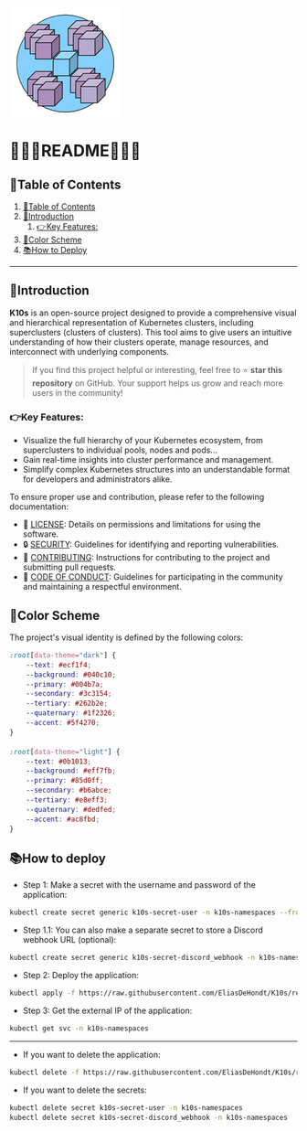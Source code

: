 ![logo](/Assets/logo.png)
# 🤍🩵💜README💜🩵🤍

## 📘Table of Contents

1. [📘Table of Contents](#📘table-of-contents)
2. [🖖Introduction](#🖖introduction)
    1. [👉Key Features:](#👉key-features)
3. [🎨Color Scheme](#🎨color-scheme)
4. [📚How to Deploy](#📚how-to-deploy)

---

## 🖖Introduction

**K10s** is an open-source project designed to provide a comprehensive visual and hierarchical representation of Kubernetes clusters, including superclusters (clusters of clusters). This tool aims to give users an intuitive understanding of how their clusters operate, manage resources, and interconnect with underlying components.

> If you find this project helpful or interesting, feel free to ⭐️ **star this repository** on GitHub. Your support helps us grow and reach more users in the community!

### 👉Key Features:  
- Visualize the full hierarchy of your Kubernetes ecosystem, from superclusters to individual pools, nodes and pods...
- Gain real-time insights into cluster performance and management.
- Simplify complex Kubernetes structures into an understandable format for developers and administrators alike.

To ensure proper use and contribution, please refer to the following documentation:
- 📜 [LICENSE](/LICENSE.md): Details on permissions and limitations for using the software.
- 🔒 [SECURITY](/SECURITY.md): Guidelines for identifying and reporting vulnerabilities.
- 🤝 [CONTRIBUTING](/CONTRIBUTING.md): Instructions for contributing to the project and submitting pull requests.
- 📝 [CODE OF CONDUCT](/CODE-OF-CONDUCT.md): Guidelines for participating in the community and maintaining a respectful environment.

## 🎨Color Scheme

The project's visual identity is defined by the following colors:

```css
:root[data-theme="dark"] {
    --text: #ecf1f4;
    --background: #040c10;
    --primary: #004b7a;
    --secondary: #3c3154;
    --tertiary: #262b2e;
    --quaternary: #1f2326;
    --accent: #5f4270;
}

:root[data-theme="light"] {
    --text: #0b1013;
    --background: #eff7fb;
    --primary: #85d0ff;
    --secondary: #b6abce;
    --tertiary: #e8eff3;
    --quaternary: #dedfed;
    --accent: #ac8fbd;
}
```

## 📚How to deploy

- Step 1: Make a secret with the username and password of the application:
```bash
kubectl create secret generic k10s-secret-user -n k10s-namespaces --from-literal=username=admin --from-literal=password=admin
```

- Step 1.1: You can also make a separate secret to store a Discord webhook URL (optional):
```bash
kubectl create secret generic k10s-secret-discord_webhook -n k10s-namespaces --from-literal=discord_webhook=https://discord.com/api/webhooks/...
```

- Step 2: Deploy the application:
```bash
kubectl apply -f https://raw.githubusercontent.com/EliasDeHondt/K10s/refs/heads/main/Kubernetes/k10s.yaml
```

- Step 3: Get the external IP of the application:
```bash
kubectl get svc -n k10s-namespaces
```

---

- If you want to delete the application:
```bash
kubectl delete -f https://raw.githubusercontent.com/EliasDeHondt/K10s/refs/heads/main/Kubernetes/k10s.yaml
```

- If you want to delete the secrets:
```bash
kubectl delete secret k10s-secret-user -n k10s-namespaces
kubectl delete secret k10s-secret-discord_webhook -n k10s-namespaces
```